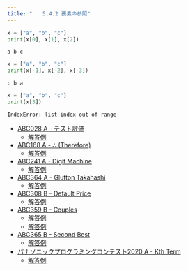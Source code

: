 ```yaml
---
title: "　　5.4.2 要素の参照"
---
```


```python:サンプルコード：sample_338.py
x = ["a", "b", "c"]
print(x[0], x[1], x[2])
```

```text:実行結果
a b c
```

```python:サンプルコード：sample_339.py
x = ["a", "b", "c"]
print(x[-1], x[-2], x[-3])
```

```text:実行結果
c b a
```

```python:サンプルコード：sample_340.py
x = ["a", "b", "c"]
print(x[3])
```

```text:実行結果
IndexError: list index out of range
```

- [ABC028 A - テスト評価](https://atcoder.jp/contests/abc028/tasks/abc028_a)
    - [解答例](https://atcoder.jp/contests/abc028/submissions/15569821)
- [ABC168 A - ∴ (Therefore)](https://atcoder.jp/contests/abc168/tasks/abc168_a)
    - [解答例](https://atcoder.jp/contests/abc168/submissions/13402937)
- [ABC241 A - Digit Machine](https://atcoder.jp/contests/abc241/tasks/abc241_a)
    - [解答例](https://atcoder.jp/contests/abc241/submissions/29728491)
- [ABC364 A - Glutton Takahashi](https://atcoder.jp/contests/abc364/tasks/abc364_a)
    - [解答例](https://atcoder.jp/contests/abc364/submissions/56064432)
- [ABC308 B - Default Price](https://atcoder.jp/contests/abc308/tasks/abc308_b)
    - [解答例](https://atcoder.jp/contests/abc308/submissions/48680595)
- [ABC359 B - Couples](https://atcoder.jp/contests/abc359/tasks/abc359_b)
    - [解答例](https://atcoder.jp/contests/abc359/submissions/57735355)
    - [解答例](https://atcoder.jp/contests/abc359/submissions/57735370)
- [ABC365 B - Second Best](https://atcoder.jp/contests/abc365/tasks/abc365_b)
    - [解答例](https://atcoder.jp/contests/abc365/submissions/57263493)
- [パナソニックプログラミングコンテスト2020 A - Kth Term](https://atcoder.jp/contests/panasonic2020/tasks/panasonic2020_a)
    - [解答例](https://atcoder.jp/contests/panasonic2020/submissions/17769349)